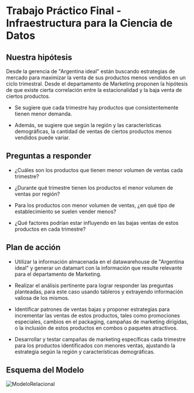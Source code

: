 # Trabajo Práctico Final - Infraestructura para la Ciencia de Datos

## Nuestra hipótesis
Desde la gerencia de "Argentina ideal" están buscando estrategias de mercado para maximizar la venta de sus productos menos vendidos en un ciclo trimestral. Desde el departamento de Marketing proponen la hipótesis de que existe cierta correlación entre la estacionalidad y la baja venta de ciertos productos.

* Se sugiere que cada trimestre hay productos que consistentemente tienen menor demanda.

* Además, se sugiere que según la región y las características demográficas, la cantidad de ventas de ciertos productos menos vendidos puede variar.

## Preguntas a responder

* ¿Cuáles son los productos que tienen menor volumen de ventas cada trimestre?

* ¿Durante qué trimestre tienen los productos el menor volumen de ventas por región?

* Para los productos con menor volumen de ventas, ¿en qué tipo de establecimiento se suelen vender menos?

* ¿Qué factores podrían estar influyendo en las bajas ventas de estos productos en cada trimestre?

## Plan de acción 

* Utilizar la información almacenada en el datawarehouse de "Argentina ideal" y generar un datamart con la información que resulte relevante para el departamento de Marketing.

* Realizar el análisis pertinente para lograr responder las preguntas planteadas, para este caso usando tableros y extrayendo información valiosa de los mismos.

* Identificar patrones de ventas bajas y proponer estrategias para incrementar las ventas de estos productos, tales como promociones especiales, cambios en el packaging, campañas de marketing dirigidas, o la inclusión de estos productos en combos o paquetes atractivos.

* Desarrollar y testar campañas de marketing específicas cada trimestre para los productos identificados con menores ventas, ajustando la estrategia según la región y características demográficas.

## Esquema del Modelo

![ModeloRelacional](https://github.com/titiBFG/Argentina-Ideal/assets/124835858/633b3fec-ed11-4b24-bfa7-59dbd5758a98)
